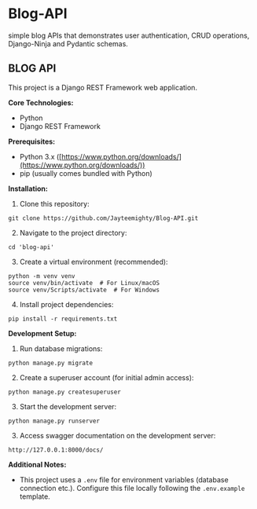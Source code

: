 # Blog-API
simple blog APIs that demonstrates user authentication, CRUD operations, Django-Ninja and Pydantic schemas.

##  **BLOG API**

This project is a Django REST Framework web application.

**Core Technologies:**

* Python
* Django REST Framework

**Prerequisites:**

* Python 3.x ([https://www.python.org/downloads/](https://www.python.org/downloads/))
* pip (usually comes bundled with Python)

**Installation:**

1. Clone this repository:

```
git clone https://github.com/Jayteemighty/Blog-API.git
```
2. Navigate to the project directory:

```
cd 'blog-api'
```
3. Create a virtual environment (recommended):

```
python -m venv venv
source venv/bin/activate  # For Linux/macOS
source venv/Scripts/activate  # For Windows
```
4. Install project dependencies:

```
pip install -r requirements.txt
```

**Development Setup:**

1. Run database migrations:

```
python manage.py migrate
```
2. Create a superuser account (for initial admin access):

```
python manage.py createsuperuser
```
3. Start the development server:

```
python manage.py runserver
```
3. Access swagger documentation on the development server:

```
http://127.0.0.1:8000/docs/
```

**Additional Notes:**

* This project uses a `.env` file for environment variables (database connection etc.). Configure this file locally following the `.env.example` template.